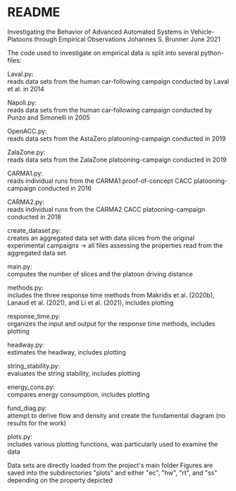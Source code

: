 # README

Investigating the Behavior of Advanced Automated Systems in Vehicle-Platoons through Empirical Observations
Johannes S. Brunner
June 2021


The code used to investigate on empirical data is split into several python-files:


Laval.py:             
reads data sets from the human car-following campaign conducted by Laval et al. in 2014

Napoli.py:            
reads data sets from the human car-following campaign conducted by Punzo and Simonelli in 2005

OpenACC.py:           
reads data sets from the AstaZero platooning-campaign conducted in 2019

ZalaZone.py:          
reads data sets from the ZalaZone platooning-campaign conducted in 2019

CARMA1.py:            
reads individual runs from the CARMA1 proof-of-concept CACC platooning-campaign conducted in 2016

CARMA2.py:            
reads individual runs from the CARMA2 CACC platooning-campaign conducted in 2018

create_dataset.py:    
creates an aggregated data set with data slices from the original experimental campaigns -> all files assessing the properties read from the aggregated data set

main.py:              
computes the number of slices and the platoon driving distance 

methods.py:          
includes the three response time methods from Makridis et al. (2020b), Lanaud et al. (2021), and Li et al. (2021), includes plotting

response_time.py:     
organizes the input and output for the response time methods, includes plotting

headway.py:           
estimates the headway, includes plotting

string_stability.py:  
evaluates the string stability, includes plotting

energy_cons.py:       
compares energy consumption, includes plotting

fund_diag.py:        
attempt to derive flow and density and create the fundamental diagram (no results for the work)

plots.py:             
includes various plotting functions, was particularly used to examine the data


Data sets are directly loaded from the project's main folder
Figures are saved into the subdirectories "plots" and either "ec", "hw", "rt", and "ss" depending on the property depicted
